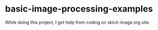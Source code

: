# basic-image-processing-examples
While doing this project, I got help from coding on skicit-image.org site.

